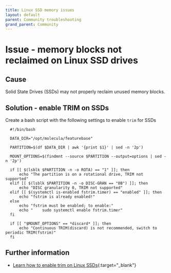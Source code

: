 ```yaml
---
title: Linux SSD memory issues
layout: default
parent: Community troubleshooting
grand_parent: Community
---
```


# Issue - memory blocks not reclaimed on Linux SSD drives

## Cause

Solid State Drives (SSDs) may not properly reclaim unused memory blocks.

## Solution - enable TRIM on SSDs

Create a bash script with the following settings to enable `trim` for SSDs

```
  #!/bin/bash

  DATA_DIR="/opt/molecula/featurebase"

  PARTITION=$(df $DATA_DIR | awk '{print $1}' | sed -n '2p')

  MOUNT_OPTIONS=$(findmnt --source $PARTITION --output=options | sed -n '2p')

  if [[ $(lsblk $PARTITION -n -o ROTA) == "1" ]]; then
      echo "The partition is on a rotational drive, TRIM not supported"
  elif [[ $(lsblk $PARTITION -n -o DISC-GRAN == "0B") ]]; then
      echo "DISC granularity 0, TRIM not supported"
  elif [[ $(systemctl is-enabled fstrim.timer) == "enabled" ]]; then
      echo "fstrim is already enabled!"
  else
      echo "fstrim must be enabled; to enable:"
      echo "    sudo systemctl enable fstrim.timer"
  fi

  if [[ "$MOUNT_OPTIONS" == *discard* ]]; then
      echo "Continuous TRIM(discard) is not recommended, switch to periodic TRIM(fstrim)"
  fi
```

## Further information

* [Learn how to enable trim on Linux SSDs](https://opensource.com/article/17/1/solid-state-drives-linux-enabling-trim-ssds){:target="_blank"}
